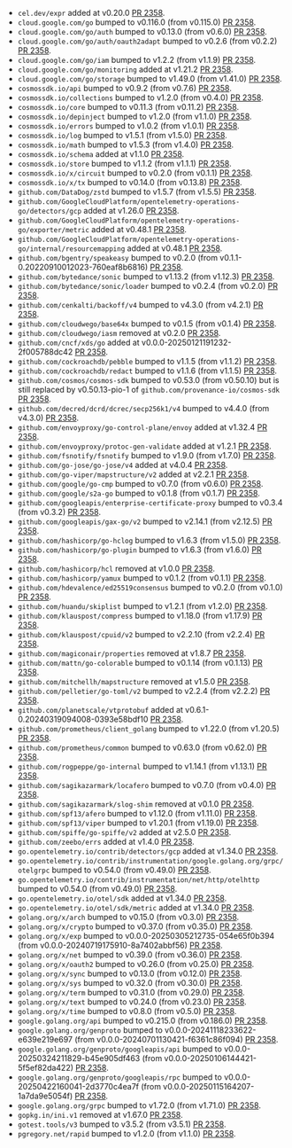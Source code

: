 * `cel.dev/expr` added at v0.20.0 [PR 2358](https://github.com/provenance-io/provenance/pull/2358).
* `cloud.google.com/go` bumped to v0.116.0 (from v0.115.0) [PR 2358](https://github.com/provenance-io/provenance/pull/2358).
* `cloud.google.com/go/auth` bumped to v0.13.0 (from v0.6.0) [PR 2358](https://github.com/provenance-io/provenance/pull/2358).
* `cloud.google.com/go/auth/oauth2adapt` bumped to v0.2.6 (from v0.2.2) [PR 2358](https://github.com/provenance-io/provenance/pull/2358).
* `cloud.google.com/go/iam` bumped to v1.2.2 (from v1.1.9) [PR 2358](https://github.com/provenance-io/provenance/pull/2358).
* `cloud.google.com/go/monitoring` added at v1.21.2 [PR 2358](https://github.com/provenance-io/provenance/pull/2358).
* `cloud.google.com/go/storage` bumped to v1.49.0 (from v1.41.0) [PR 2358](https://github.com/provenance-io/provenance/pull/2358).
* `cosmossdk.io/api` bumped to v0.9.2 (from v0.7.6) [PR 2358](https://github.com/provenance-io/provenance/pull/2358).
* `cosmossdk.io/collections` bumped to v1.2.0 (from v0.4.0) [PR 2358](https://github.com/provenance-io/provenance/pull/2358).
* `cosmossdk.io/core` bumped to v0.11.3 (from v0.11.2) [PR 2358](https://github.com/provenance-io/provenance/pull/2358).
* `cosmossdk.io/depinject` bumped to v1.2.0 (from v1.1.0) [PR 2358](https://github.com/provenance-io/provenance/pull/2358).
* `cosmossdk.io/errors` bumped to v1.0.2 (from v1.0.1) [PR 2358](https://github.com/provenance-io/provenance/pull/2358).
* `cosmossdk.io/log` bumped to v1.5.1 (from v1.5.0) [PR 2358](https://github.com/provenance-io/provenance/pull/2358).
* `cosmossdk.io/math` bumped to v1.5.3 (from v1.4.0) [PR 2358](https://github.com/provenance-io/provenance/pull/2358).
* `cosmossdk.io/schema` added at v1.1.0 [PR 2358](https://github.com/provenance-io/provenance/pull/2358).
* `cosmossdk.io/store` bumped to v1.1.2 (from v1.1.1) [PR 2358](https://github.com/provenance-io/provenance/pull/2358).
* `cosmossdk.io/x/circuit` bumped to v0.2.0 (from v0.1.1) [PR 2358](https://github.com/provenance-io/provenance/pull/2358).
* `cosmossdk.io/x/tx` bumped to v0.14.0 (from v0.13.8) [PR 2358](https://github.com/provenance-io/provenance/pull/2358).
* `github.com/DataDog/zstd` bumped to v1.5.7 (from v1.5.5) [PR 2358](https://github.com/provenance-io/provenance/pull/2358).
* `github.com/GoogleCloudPlatform/opentelemetry-operations-go/detectors/gcp` added at v1.26.0 [PR 2358](https://github.com/provenance-io/provenance/pull/2358).
* `github.com/GoogleCloudPlatform/opentelemetry-operations-go/exporter/metric` added at v0.48.1 [PR 2358](https://github.com/provenance-io/provenance/pull/2358).
* `github.com/GoogleCloudPlatform/opentelemetry-operations-go/internal/resourcemapping` added at v0.48.1 [PR 2358](https://github.com/provenance-io/provenance/pull/2358).
* `github.com/bgentry/speakeasy` bumped to v0.2.0 (from v0.1.1-0.20220910012023-760eaf8b6816) [PR 2358](https://github.com/provenance-io/provenance/pull/2358).
* `github.com/bytedance/sonic` bumped to v1.13.2 (from v1.12.3) [PR 2358](https://github.com/provenance-io/provenance/pull/2358).
* `github.com/bytedance/sonic/loader` bumped to v0.2.4 (from v0.2.0) [PR 2358](https://github.com/provenance-io/provenance/pull/2358).
* `github.com/cenkalti/backoff/v4` bumped to v4.3.0 (from v4.2.1) [PR 2358](https://github.com/provenance-io/provenance/pull/2358).
* `github.com/cloudwego/base64x` bumped to v0.1.5 (from v0.1.4) [PR 2358](https://github.com/provenance-io/provenance/pull/2358).
* `github.com/cloudwego/iasm` removed at v0.2.0 [PR 2358](https://github.com/provenance-io/provenance/pull/2358).
* `github.com/cncf/xds/go` added at v0.0.0-20250121191232-2f005788dc42 [PR 2358](https://github.com/provenance-io/provenance/pull/2358).
* `github.com/cockroachdb/pebble` bumped to v1.1.5 (from v1.1.2) [PR 2358](https://github.com/provenance-io/provenance/pull/2358).
* `github.com/cockroachdb/redact` bumped to v1.1.6 (from v1.1.5) [PR 2358](https://github.com/provenance-io/provenance/pull/2358).
* `github.com/cosmos/cosmos-sdk` bumped to v0.53.0 (from v0.50.10) but is still replaced by v0.50.13-pio-1 of `github.com/provenance-io/cosmos-sdk` [PR 2358](https://github.com/provenance-io/provenance/pull/2358).
* `github.com/decred/dcrd/dcrec/secp256k1/v4` bumped to v4.4.0 (from v4.3.0) [PR 2358](https://github.com/provenance-io/provenance/pull/2358).
* `github.com/envoyproxy/go-control-plane/envoy` added at v1.32.4 [PR 2358](https://github.com/provenance-io/provenance/pull/2358).
* `github.com/envoyproxy/protoc-gen-validate` added at v1.2.1 [PR 2358](https://github.com/provenance-io/provenance/pull/2358).
* `github.com/fsnotify/fsnotify` bumped to v1.9.0 (from v1.7.0) [PR 2358](https://github.com/provenance-io/provenance/pull/2358).
* `github.com/go-jose/go-jose/v4` added at v4.0.4 [PR 2358](https://github.com/provenance-io/provenance/pull/2358).
* `github.com/go-viper/mapstructure/v2` added at v2.2.1 [PR 2358](https://github.com/provenance-io/provenance/pull/2358).
* `github.com/google/go-cmp` bumped to v0.7.0 (from v0.6.0) [PR 2358](https://github.com/provenance-io/provenance/pull/2358).
* `github.com/google/s2a-go` bumped to v0.1.8 (from v0.1.7) [PR 2358](https://github.com/provenance-io/provenance/pull/2358).
* `github.com/googleapis/enterprise-certificate-proxy` bumped to v0.3.4 (from v0.3.2) [PR 2358](https://github.com/provenance-io/provenance/pull/2358).
* `github.com/googleapis/gax-go/v2` bumped to v2.14.1 (from v2.12.5) [PR 2358](https://github.com/provenance-io/provenance/pull/2358).
* `github.com/hashicorp/go-hclog` bumped to v1.6.3 (from v1.5.0) [PR 2358](https://github.com/provenance-io/provenance/pull/2358).
* `github.com/hashicorp/go-plugin` bumped to v1.6.3 (from v1.6.0) [PR 2358](https://github.com/provenance-io/provenance/pull/2358).
* `github.com/hashicorp/hcl` removed at v1.0.0 [PR 2358](https://github.com/provenance-io/provenance/pull/2358).
* `github.com/hashicorp/yamux` bumped to v0.1.2 (from v0.1.1) [PR 2358](https://github.com/provenance-io/provenance/pull/2358).
* `github.com/hdevalence/ed25519consensus` bumped to v0.2.0 (from v0.1.0) [PR 2358](https://github.com/provenance-io/provenance/pull/2358).
* `github.com/huandu/skiplist` bumped to v1.2.1 (from v1.2.0) [PR 2358](https://github.com/provenance-io/provenance/pull/2358).
* `github.com/klauspost/compress` bumped to v1.18.0 (from v1.17.9) [PR 2358](https://github.com/provenance-io/provenance/pull/2358).
* `github.com/klauspost/cpuid/v2` bumped to v2.2.10 (from v2.2.4) [PR 2358](https://github.com/provenance-io/provenance/pull/2358).
* `github.com/magiconair/properties` removed at v1.8.7 [PR 2358](https://github.com/provenance-io/provenance/pull/2358).
* `github.com/mattn/go-colorable` bumped to v0.1.14 (from v0.1.13) [PR 2358](https://github.com/provenance-io/provenance/pull/2358).
* `github.com/mitchellh/mapstructure` removed at v1.5.0 [PR 2358](https://github.com/provenance-io/provenance/pull/2358).
* `github.com/pelletier/go-toml/v2` bumped to v2.2.4 (from v2.2.2) [PR 2358](https://github.com/provenance-io/provenance/pull/2358).
* `github.com/planetscale/vtprotobuf` added at v0.6.1-0.20240319094008-0393e58bdf10 [PR 2358](https://github.com/provenance-io/provenance/pull/2358).
* `github.com/prometheus/client_golang` bumped to v1.22.0 (from v1.20.5) [PR 2358](https://github.com/provenance-io/provenance/pull/2358).
* `github.com/prometheus/common` bumped to v0.63.0 (from v0.62.0) [PR 2358](https://github.com/provenance-io/provenance/pull/2358).
* `github.com/rogpeppe/go-internal` bumped to v1.14.1 (from v1.13.1) [PR 2358](https://github.com/provenance-io/provenance/pull/2358).
* `github.com/sagikazarmark/locafero` bumped to v0.7.0 (from v0.4.0) [PR 2358](https://github.com/provenance-io/provenance/pull/2358).
* `github.com/sagikazarmark/slog-shim` removed at v0.1.0 [PR 2358](https://github.com/provenance-io/provenance/pull/2358).
* `github.com/spf13/afero` bumped to v1.12.0 (from v1.11.0) [PR 2358](https://github.com/provenance-io/provenance/pull/2358).
* `github.com/spf13/viper` bumped to v1.20.1 (from v1.19.0) [PR 2358](https://github.com/provenance-io/provenance/pull/2358).
* `github.com/spiffe/go-spiffe/v2` added at v2.5.0 [PR 2358](https://github.com/provenance-io/provenance/pull/2358).
* `github.com/zeebo/errs` added at v1.4.0 [PR 2358](https://github.com/provenance-io/provenance/pull/2358).
* `go.opentelemetry.io/contrib/detectors/gcp` added at v1.34.0 [PR 2358](https://github.com/provenance-io/provenance/pull/2358).
* `go.opentelemetry.io/contrib/instrumentation/google.golang.org/grpc/otelgrpc` bumped to v0.54.0 (from v0.49.0) [PR 2358](https://github.com/provenance-io/provenance/pull/2358).
* `go.opentelemetry.io/contrib/instrumentation/net/http/otelhttp` bumped to v0.54.0 (from v0.49.0) [PR 2358](https://github.com/provenance-io/provenance/pull/2358).
* `go.opentelemetry.io/otel/sdk` added at v1.34.0 [PR 2358](https://github.com/provenance-io/provenance/pull/2358).
* `go.opentelemetry.io/otel/sdk/metric` added at v1.34.0 [PR 2358](https://github.com/provenance-io/provenance/pull/2358).
* `golang.org/x/arch` bumped to v0.15.0 (from v0.3.0) [PR 2358](https://github.com/provenance-io/provenance/pull/2358).
* `golang.org/x/crypto` bumped to v0.37.0 (from v0.35.0) [PR 2358](https://github.com/provenance-io/provenance/pull/2358).
* `golang.org/x/exp` bumped to v0.0.0-20250305212735-054e65f0b394 (from v0.0.0-20240719175910-8a7402abbf56) [PR 2358](https://github.com/provenance-io/provenance/pull/2358).
* `golang.org/x/net` bumped to v0.39.0 (from v0.36.0) [PR 2358](https://github.com/provenance-io/provenance/pull/2358).
* `golang.org/x/oauth2` bumped to v0.26.0 (from v0.25.0) [PR 2358](https://github.com/provenance-io/provenance/pull/2358).
* `golang.org/x/sync` bumped to v0.13.0 (from v0.12.0) [PR 2358](https://github.com/provenance-io/provenance/pull/2358).
* `golang.org/x/sys` bumped to v0.32.0 (from v0.30.0) [PR 2358](https://github.com/provenance-io/provenance/pull/2358).
* `golang.org/x/term` bumped to v0.31.0 (from v0.29.0) [PR 2358](https://github.com/provenance-io/provenance/pull/2358).
* `golang.org/x/text` bumped to v0.24.0 (from v0.23.0) [PR 2358](https://github.com/provenance-io/provenance/pull/2358).
* `golang.org/x/time` bumped to v0.8.0 (from v0.5.0) [PR 2358](https://github.com/provenance-io/provenance/pull/2358).
* `google.golang.org/api` bumped to v0.215.0 (from v0.186.0) [PR 2358](https://github.com/provenance-io/provenance/pull/2358).
* `google.golang.org/genproto` bumped to v0.0.0-20241118233622-e639e219e697 (from v0.0.0-20240701130421-f6361c86f094) [PR 2358](https://github.com/provenance-io/provenance/pull/2358).
* `google.golang.org/genproto/googleapis/api` bumped to v0.0.0-20250324211829-b45e905df463 (from v0.0.0-20250106144421-5f5ef82da422) [PR 2358](https://github.com/provenance-io/provenance/pull/2358).
* `google.golang.org/genproto/googleapis/rpc` bumped to v0.0.0-20250422160041-2d3770c4ea7f (from v0.0.0-20250115164207-1a7da9e5054f) [PR 2358](https://github.com/provenance-io/provenance/pull/2358).
* `google.golang.org/grpc` bumped to v1.72.0 (from v1.71.0) [PR 2358](https://github.com/provenance-io/provenance/pull/2358).
* `gopkg.in/ini.v1` removed at v1.67.0 [PR 2358](https://github.com/provenance-io/provenance/pull/2358).
* `gotest.tools/v3` bumped to v3.5.2 (from v3.5.1) [PR 2358](https://github.com/provenance-io/provenance/pull/2358).
* `pgregory.net/rapid` bumped to v1.2.0 (from v1.1.0) [PR 2358](https://github.com/provenance-io/provenance/pull/2358).
